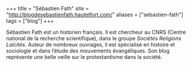 +++
title = "Sébastien Fath"
site = "http://blogdesebastienfath.hautetfort.com/"
aliases = ["sebastien-fath"]
tags = ["blog"]
+++

Sébastien Fath est un historien français. Il est chercheur au CNRS (Centre national de la recherche scientifique), dans le groupe *Sociétés Religions Laïcités*. Auteur de nombreux ouvrages, il est spécialisé en histoire et sociologie et dans l’étude des mouvements évangéliques. Son blog représente une belle veille sur le protestantisme dans la société.
